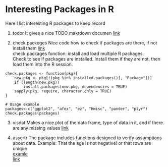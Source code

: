 Interesting Packages in R
================

Here I list interesting R packages to keep record

1.  todor It gives a nice TODO makrdown documen
    [link](https://github.com/dokato/todor)

2.  check.packeges Nice code how to check if packages are there, if not
    install them [link](https://gist.github.com/smithdanielle/9913897)  
    check.packages function: install and load multiple R packages.  
    Check to see if packages are installed. Install them if they are
    not, then load them into the R session.

<!-- end list -->

    check.packages <- function(pkg){
        new.pkg <- pkg[!(pkg %in% installed.packages()[, "Package"])]
        if (length(new.pkg)) 
            install.packages(new.pkg, dependencies = TRUE)
        sapply(pkg, require, character.only = TRUE)
    }
    
    # Usage example
    packages<-c("ggplot2", "afex", "ez", "Hmisc", "pander", "plyr")
    check.packages(packages)

3.  visdat Makes a nice plot of the data frame, type of data in it, and
    if there are any missing values
    [link](https://cran.r-project.org/web/packages/visdat/vignettes/using_visdat.html)

4.  assertr The package includes functions designed to verify
    assumptions about data. Example: That the age is not negative\! or
    that rows are
    unique  
    [examle](https://daranzolin.github.io/2018-01-19-preeda/)  
    [link](https://cran.r-project.org/web/packages/assertr/vignettes/assertr.html)
